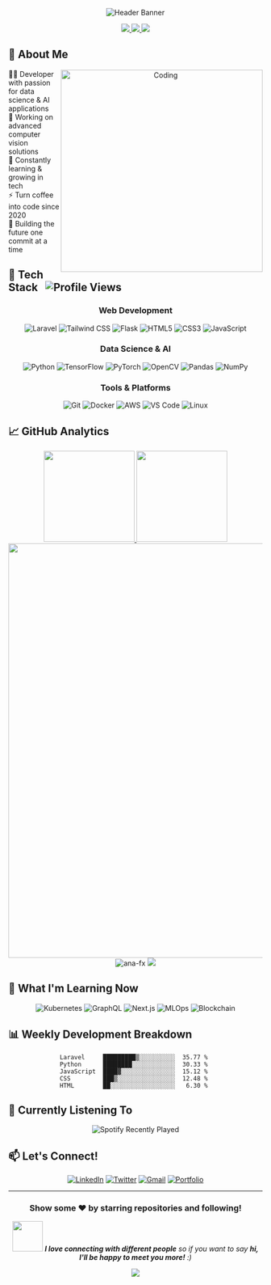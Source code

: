 <div align="center">
  
![Header Banner](https://capsule-render.vercel.app/api?type=waving&color=gradient&height=300&section=header&text=Ana-FX&fontSize=90&fontAlignY=38&desc=Developer%20|%20Data%20Scientist%20|%20Computer%20Vision%20Expert&descAlignY=60&animation=fadeIn)

<a href="https://github.com/ana-fx">
  <img src="https://img.shields.io/badge/GitHub-100000?style=for-the-badge&logo=github&logoColor=white"/>
</a>
<a href="https://linkedin.com">
  <img src="https://img.shields.io/badge/LinkedIn-0077B5?style=for-the-badge&logo=linkedin&logoColor=white"/>
</a>
<a href="mailto:email@example.com">
  <img src="https://img.shields.io/badge/Email-D14836?style=for-the-badge&logo=gmail&logoColor=white"/>
</a>

</div>

## 💫 About Me

<div align="center">
  <img align="right" alt="Coding" width="400" src="https://cdn.dribbble.com/users/1162077/screenshots/3848914/programmer.gif">
</div>

👨‍💻 Developer with passion for data science & AI applications
<br>🔭 Working on advanced computer vision solutions
<br>🌱 Constantly learning & growing in tech
<br>⚡ Turn coffee into code since 2020
<br>🚀 Building the future one commit at a time

## 🚀 Tech Stack &nbsp; ![Profile Views](https://komarev.com/ghpvc/?username=ana-fx&color=blueviolet&style=for-the-badge)

<div align="center">
  
### Web Development
![Laravel](https://img.shields.io/badge/Laravel-FF2D20?style=for-the-badge&logo=laravel&logoColor=white)
![Tailwind CSS](https://img.shields.io/badge/Tailwind_CSS-38B2AC?style=for-the-badge&logo=tailwind-css&logoColor=white)
![Flask](https://img.shields.io/badge/Flask-000000?style=for-the-badge&logo=flask&logoColor=white)
![HTML5](https://img.shields.io/badge/HTML5-E34F26?style=for-the-badge&logo=html5&logoColor=white)
![CSS3](https://img.shields.io/badge/CSS3-1572B6?style=for-the-badge&logo=css3&logoColor=white)
![JavaScript](https://img.shields.io/badge/JavaScript-F7DF1E?style=for-the-badge&logo=javascript&logoColor=black)

### Data Science & AI
![Python](https://img.shields.io/badge/Python-3776AB?style=for-the-badge&logo=python&logoColor=white)
![TensorFlow](https://img.shields.io/badge/TensorFlow-FF6F00?style=for-the-badge&logo=tensorflow&logoColor=white)
![PyTorch](https://img.shields.io/badge/PyTorch-EE4C2C?style=for-the-badge&logo=pytorch&logoColor=white)
![OpenCV](https://img.shields.io/badge/OpenCV-5C3EE8?style=for-the-badge&logo=opencv&logoColor=white)
![Pandas](https://img.shields.io/badge/Pandas-150458?style=for-the-badge&logo=pandas&logoColor=white)
![NumPy](https://img.shields.io/badge/NumPy-013243?style=for-the-badge&logo=numpy&logoColor=white)

### Tools & Platforms
![Git](https://img.shields.io/badge/Git-F05032?style=for-the-badge&logo=git&logoColor=white)
![Docker](https://img.shields.io/badge/Docker-2496ED?style=for-the-badge&logo=docker&logoColor=white)
![AWS](https://img.shields.io/badge/AWS-232F3E?style=for-the-badge&logo=amazon-aws&logoColor=white)
![VS Code](https://img.shields.io/badge/VS_Code-007ACC?style=for-the-badge&logo=visual-studio-code&logoColor=white)
![Linux](https://img.shields.io/badge/Linux-FCC624?style=for-the-badge&logo=linux&logoColor=black)

</div>

## 📈 GitHub Analytics

<div align="center">
  
  <a href="https://github.com/ana-fx">
    <img height="180em" src="https://github-readme-stats.vercel.app/api?username=ana-fx&show_icons=true&theme=tokyonight&include_all_commits=true&count_private=true&hide_border=true&border_radius=15&bg_color=0D1117" />
    <img height="180em" src="https://github-readme-stats.vercel.app/api/top-langs/?username=ana-fx&layout=compact&langs_count=7&theme=tokyonight&hide_border=true&border_radius=15&bg_color=0D1117" />
  </a>
  
  <img width="820em" src="https://github-profile-summary-cards.vercel.app/api/cards/profile-details?username=ana-fx&theme=tokyonight" />
  
  <img src="https://github-readme-streak-stats.herokuapp.com/?user=ana-fx&theme=tokyonight&hide_border=true&border_radius=15&background=0D1117" alt="ana-fx" />
  
  <img src="https://github-readme-activity-graph.vercel.app/graph?username=ana-fx&bg_color=0D1117&color=5BCDEC&line=5BCDEC&point=FFFFFF&hide_border=true" />

</div>

## 🌱 What I'm Learning Now

<div align="center">
  
![Kubernetes](https://img.shields.io/badge/Kubernetes-326CE5?style=for-the-badge&logo=kubernetes&logoColor=white)
![GraphQL](https://img.shields.io/badge/GraphQL-E10098?style=for-the-badge&logo=graphql&logoColor=white)
![Next.js](https://img.shields.io/badge/Next.js-000000?style=for-the-badge&logo=next.js&logoColor=white)
![MLOps](https://img.shields.io/badge/MLOps-3DDC84?style=for-the-badge&logo=nvidia&logoColor=white)
![Blockchain](https://img.shields.io/badge/Blockchain-121D33?style=for-the-badge&logo=bitcoin&logoColor=white)

</div>

## 📊 Weekly Development Breakdown

<div align="center">
  
<!--START_SECTION:waka-->
```text
Laravel     █████████▒░░░░░░░░░░  35.77 % 
Python      ████████░░░░░░░░░░░░  30.33 % 
JavaScript  ████▓░░░░░░░░░░░░░░░  15.12 % 
CSS         ███▒░░░░░░░░░░░░░░░░  12.48 % 
HTML        ██░░░░░░░░░░░░░░░░░░   6.30 % 
```
<!--END_SECTION:waka-->

</div>

## 🎵 Currently Listening To

<div align="center">
  
![Spotify Recently Played](https://spotify-recently-played-readme.vercel.app/api?user=ana-fx&count=3)

</div>

## 📫 Let's Connect!

<div align="center">
  
[![LinkedIn](https://img.shields.io/badge/LinkedIn-0077B5?style=for-the-badge&logo=linkedin&logoColor=white)](https://linkedin.com/in/ana-fx)
[![Twitter](https://img.shields.io/badge/Twitter-1DA1F2?style=for-the-badge&logo=twitter&logoColor=white)](https://twitter.com/ana_fx)
[![Gmail](https://img.shields.io/badge/Gmail-D14836?style=for-the-badge&logo=gmail&logoColor=white)](mailto:email@example.com)
[![Portfolio](https://img.shields.io/badge/Portfolio-000000?style=for-the-badge&logo=About.me&logoColor=white)](https://yourwebsite.com)

</div>

---

<div align="center">
  
### Show some ❤️ by starring repositories and following!

<img src="https://media.giphy.com/media/LnQjpWaON8nhr21vNW/giphy.gif" width="60"> <em><b>I love connecting with different people</b> so if you want to say <b>hi, I'll be happy to meet you more!</b> :)</em>

![](https://capsule-render.vercel.app/api?type=waving&color=gradient&height=100&section=footer)

</div>
